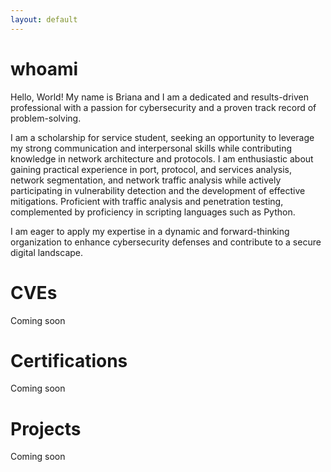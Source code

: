 ```yaml
---
layout: default
---
```


# whoami

Hello, World! My name is Briana and I am a dedicated and results-driven professional with a passion for cybersecurity and a proven track record of problem-solving. 

I am a scholarship for service student, seeking an opportunity to leverage my strong communication and interpersonal skills while contributing knowledge in network architecture and protocols. I am enthusiastic about gaining practical experience in port, protocol, and services analysis, network segmentation, and network traffic analysis while actively participating in vulnerability detection and the development of effective mitigations. Proficient with traffic analysis and penetration testing, complemented by proficiency in scripting languages such as Python.

I am eager to apply my expertise in a dynamic and forward-thinking organization to enhance cybersecurity defenses and contribute to a secure digital landscape.

# CVEs

Coming soon

# Certifications

Coming soon

# Projects

Coming soon